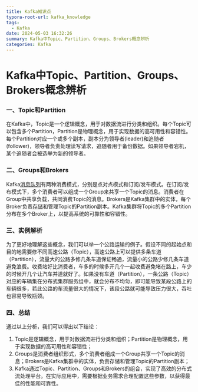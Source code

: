 ```yaml
---
title: Kafka知识点
typora-root-url: kafka_knowledge
tags:
  - Kafka
date: 2024-05-03 16:32:26
summary: Kafka中Topic、Partition、Groups、Brokers概念辨析
categories: Kafka
---
```


# Kafka中Topic、Partition、Groups、Brokers概念辨析



### 一、Topic和Partition ###
在Kafka中，Topic是一个逻辑概念，用于对数据流进行分类和组织。每个Topic可以包含多个Partition，Partition是物理概念，用于实现数据的高可用性和容错性。每个Partition对应一个或多个副本，副本分为领导者(leader)和追随者(follower)，领导者负责处理读写请求，追随者用于备份数据。如果领导者宕机，某个追随者会被选举为新的领导者。

### 二、Groups和Brokers 

Kafka[消息队列](https://cloud.baidu.com/product/RabbitMQ.html)有两种消费模式，分别是点对点模式和订阅/发布模式。在订阅/发布模式下，多个消费者可以组成一个Group来共享一个Topic的消息。消费者在Group中共享负载，共同消费Topic的消息。Brokers是Kafka集群中的实体，每个Broker负责[存储](https://cloud.baidu.com/product/bos.html)和管理Topic的Partition副本。Kafka集群将Topic的多个Partition分布在多个Broker上，以提高系统的可靠性和容错性。

### 三、实例解析

为了更好地理解这些概念，我们可以举一个公路运输的例子。假设不同的起始点和目的地需要修不同高速公路（Topic），高速公路上可以提供多条车道（Partition），流量大的公路多修几条车道保证畅通，流量小的公路少修几条车道避免浪费。收费站好比消费者，车多的时候多开几个一起收费避免堵在路上，车少的时候开几个让汽车并道就好了。如果没有车道（Partition），一条公路（Topic）对应的车辆集在分布式集群服务组中，就会分布不均匀，即可能导致某段公路上的车辆很多，若此公路的车流量很大的情况下，该段公路就可能导致压力很大，吞吐也容易导致瓶颈。

### 四、总结

通过以上分析，我们可以得出以下结论：

1. Topic是逻辑概念，用于对数据流进行分类和组织；Partition是物理概念，用于实现数据的高可用性和容错性；
2. Groups是消费者组织形式，多个消费者组成一个Group共享一个Topic的消息；Brokers是Kafka集群中的实体，负责存储和管理Topic的Partition副本；
3. Kafka通过Topic、Partition、Groups和Brokers的组合，实现了高效的分布式流处理平台。在实际应用中，需要根据业务需求合理配置这些参数，以获得最佳的性能和可靠性。
   
